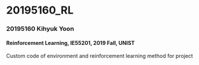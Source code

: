 # 20195160_RL
### 20195160 Kihyuk Yoon
#### Reinforcement Learning, IE55201, 2019 Fall, UNIST 
Custom code of environment and reinforcement learning method for project  
